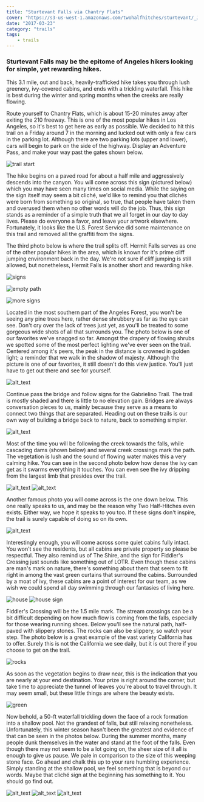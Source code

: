 ```yaml
---
title: "Sturtevant Falls via Chantry Flats"
cover: "https://s3-us-west-1.amazonaws.com/twohalfhitches/sturtevant/_J8A4928.jpg"
date: "2017-03-23"
category: "trails"
tags:
    - trails
---
```


### Sturtevant Falls may be the epitome of Angeles hikers looking for simple, yet rewarding hikes.
 
This 3.1 mile, out and back, heavily-trafficked hike takes you 
through lush greenery, ivy-covered cabins, and ends with a trickling waterfall. 
This hike is best during the winter and spring months when the creeks are really flowing.

Route yourself to Chantry Flats, which is about 15-20 minutes away after exiting 
the 210 freeway. This is one of the most popular hikes in Los Angeles, so it's best 
to get here as early as possible. We decided to hit this trail on a Friday around 7 
in the morning and lucked out with only a few cars in the parking lot. Although 
there are two parking lots (upper and lower), cars will begin to park on the side 
of the highway. Display an Adventure Pass, and make your way past the gates shown 
below. 

![trail start](https://s3-us-west-1.amazonaws.com/twohalfhitches/sturtevant/_J8A4807.jpg)

The hike begins on a paved road for about a half mile and aggressively descends 
into the canyon. You will come across this sign (pictured below) which you may 
have seen many times on social media. While the saying on the sign itself may 
seem a bit cliché, we'd like to remind you that clichés were born from something 
so original, so true, that people have taken them and overused them when no other 
words will do the job. Thus, this sign stands as a reminder of a simple truth that 
we all forget in our day to day lives. Please do everyone a favor, and leave your 
artwork elsewhere. Fortunately, it looks like the U.S. Forest Service did some 
maintenance on this trail and removed all the graffiti from the signs.  

The third photo below is where the trail splits off. Hermit Falls serves as one of 
the other popular hikes in the area, which is known for it's prime cliff jumping 
environment back in the day. We're not sure if cliff jumping is still allowed, but 
nonetheless, Hermit Falls is another short and rewarding hike.

![signs](https://s3-us-west-1.amazonaws.com/twohalfhitches/sturtevant/_J8A4812.jpg "Signs")

![empty path](https://s3-us-west-1.amazonaws.com/twohalfhitches/sturtevant/_J8A4816.jpg "empty path")

![more signs](https://s3-us-west-1.amazonaws.com/twohalfhitches/sturtevant/_J8A4813.jpg "more signs")

Located in the most southern part of the Angeles Forest, you won't be seeing any 
pine trees here, rather dense shrubbery as far as the eye can see. Don't cry over 
the lack of trees just yet, as you'll be treated to some gorgeous wide shots of all 
that surrounds you. The photo below is one of our favorites we've snagged so far. 
Amongst the drapery of flowing shrubs we spotted some of the most perfect lighting 
we've ever seen on the trail. Centered among it's peers, the peak in the distance 
is crowned in golden light; a reminder that we walk in the shadow of majesty. 
Although the picture is one of our favorites, it still doesn't do this view justice. 
You'll just have to get out there and see for yourself. 

![alt_text](https://s3-us-west-1.amazonaws.com/twohalfhitches/sturtevant/_J8A4815.jpg "woah")

Continue pass the bridge and follow signs for the Gabrielino Trail. The trail is 
mostly shaded and there is little to no elevation gain. Bridges are always 
conversation pieces to us, mainly because they serve as a means to connect 
two things that are separated. Heading out on these trails is our own way of 
building a bridge back to nature, back to something simpler. 

![alt_text](https://s3-us-west-1.amazonaws.com/twohalfhitches/sturtevant/_J8A4827.jpg "bridge")

Most of the time you will be following the creek towards the falls, while cascading 
dams (shown below) and several creek crossings mark the path. The vegetation is 
lush and the sound of flowing water makes this a very calming hike. You can see 
in the second photo below how dense the ivy can get as it swarms everything it 
touches. You can even see the ivy dripping from the largest limb that presides over 
the trail. 

![alt_text](https://s3-us-west-1.amazonaws.com/twohalfhitches/sturtevant/_J8A4847.jpg "one")
![alt_text](https://s3-us-west-1.amazonaws.com/twohalfhitches/sturtevant/_J8A4857.jpg "two")

Another famous photo you will come across is the one down below. This one really 
speaks to us, and may be the reason why Two Half-Hitches even exists. Either way, 
we hope it speaks to you too. If these signs don't inspire, the trail is surely 
capable of doing so on its own.

![alt_text](https://s3-us-west-1.amazonaws.com/twohalfhitches/sturtevant/_J8A4893.jpg "three")

Interestingly enough, you will come across some quiet cabins fully intact. You 
won't see the residents, but all cabins are private property so please be respectful. 
They also remind us of The Shire, and the sign for Fiddler's Crossing just sounds 
like something out of LOTR. Even though these cabins are man's mark on nature, 
there's something about them that seem to fit right in among the vast green 
curtains that surround the cabins. Surrounded by a moat of ivy, these cabins 
are a point of interest for our team, as we wish we could spend all day swimming 
through our fantasies of living here. 

![house](https://s3-us-west-1.amazonaws.com/twohalfhitches/sturtevant/_J8A4894.jpg "house")
![house sign](https://s3-us-west-1.amazonaws.com/twohalfhitches/sturtevant/_J8A4899.jpg "house sign")

Fiddler's Crossing will be the 1.5 mile mark. The stream crossings can be a bit 
difficult depending on how much flow is coming from the falls, especially for 
those wearing running shoes. Below you'll see the natural path, half-paved with 
slippery stones. The rocks can also be slippery, so watch your step. The photo 
below is a great example of the vast variety California has to offer. Surely this 
is not the California we see daily, but it is out there if you choose to get on the 
trail. 

![rocks](https://s3-us-west-1.amazonaws.com/twohalfhitches/sturtevant/_J8A4904.jpg "rocks")

As soon as the vegetation begins to draw near, this is the indication that you 
are nearly at your end destination. Your prize is right around the corner, but 
take time to appreciate the tunnel of leaves you're about to travel through. It 
may seem small, but these little things are where the beauty exists.

![green](https://s3-us-west-1.amazonaws.com/twohalfhitches/sturtevant/_J8A4914.jpg "green")

Now behold, a 50-ft waterfall trickling down the face of a rock formation into 
a shallow pool. Not the grandest of falls, but still relaxing nonetheless. 
Unfortunately, this winter season hasn't been the greatest and evidence of 
that can be seen in the photos below. During the summer months, many people 
dunk themselves in the water and stand at the foot of the falls. Even though 
there may not seem to be a lot going on, the sheer size of it all is enough to 
give us pause. We pale in comparison to the size of this weeping stone face. Go 
ahead and chalk this up to your rare humbling experience. Simply standing at 
the shallow pool, we feel something that is beyond our words. Maybe that cliché 
sign at the beginning has something to it. You should go find out. 

![alt_text](https://s3-us-west-1.amazonaws.com/twohalfhitches/sturtevant/_J8A4934.jpg "waterfall")
![alt_text](https://s3-us-west-1.amazonaws.com/twohalfhitches/sturtevant/_J8A4933.jpg "the end")
![alt_text](https://s3-us-west-1.amazonaws.com/twohalfhitches/sturtevant/_J8A4951.jpg "welcome sign")